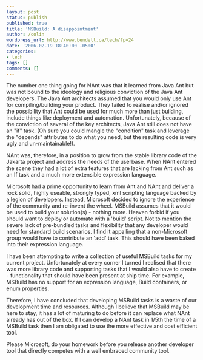 ```yaml
---
layout: post
status: publish
published: true
title: 'MSBuild: A disappointment'
author: /colin
wordpress_url: http://www.bendell.ca/tech/?p=24
date: '2006-02-19 18:40:00 -0500'
categories:
- tech
tags: []
comments: []
---
```

The number one thing going for NAnt was that it learned from Java Ant but was not bound to the ideology and religious conviction of the Java Ant developers. The Java Ant architects assumed that you would only use Ant for compiling/building your product. They failed to realise and/or ignored the possibility that Ant could be used for much more than just building, include things like deployment and automation. Unfortunately, because of the conviction of several of the key architects, Java Ant still does not have an "if" task. (Oh sure you could mangle the "condition" task and leverage the "depends" attributes to do what you need, but the resulting code is very ugly and un-maintainable!).

NAnt was, therefore, in a position to grow from the stable library code of the Jakarta project and address the needs of the userbase. When NAnt entered the scene they had a lot of extra features that are lacking from Ant such as an If task and a much more extensible expression language.

Microsoft had a prime opportunity to learn from Ant and NAnt and deliver a rock solid, highly useable, strongly typed, xml scripting language backed by a legion of developers. Instead, Microsoft decided to ignore the experience of the community and re-invent the wheel. MSBuild assumes that it would be used to build your solution(s) - nothing more. Heaven forbid if you should want to deploy or automate with a 'build' script. Not to mention the severe lack of pre-bundled tasks and flexibility that any developer would need for standard build scenarios. I find it appalling that a non-Microsoft group would have to contribute an 'add' task. This should have been baked into their expression language.

I have been attempting to write a collection of useful MSBuild tasks for my current project. Unfortunately at every corner I turned I realised that there was more library code and supporting tasks that I would also have to create - functionality that should have been present at ship time. For example, MSBuild has no support for an expression language, Build containers, or enum properties.

Therefore, I have concluded that developing MSBuild tasks is a waste of our development time and resources. Although I believe that MSBuild may be here to stay, it has a lot of maturing to do before it can replace what NAnt already has out of the box. If I can develop a NAnt task in 1/5th the time of a MSBuild task then I am obligated to use the more effective and cost efficient tool.

Please Microsoft, do your homework before you release another developer tool that directly competes with a well embraced community tool.
